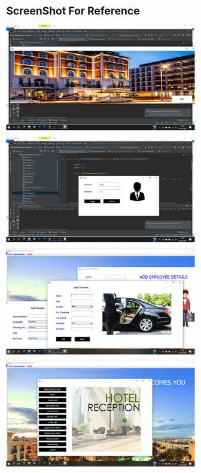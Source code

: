 # ScreenShot For Reference

![](images/Screenshot%20(2).png)

![](images/Screenshot%20(3).png)

![](images/Screenshot%20(6).png)

![](images/Screenshot%20(7).png)

